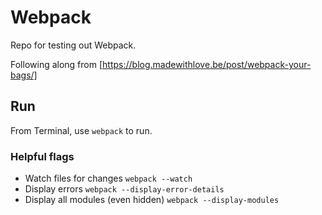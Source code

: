 # Webpack

Repo for testing out Webpack.

Following along from [https://blog.madewithlove.be/post/webpack-your-bags/]

## Run

From Terminal, use `webpack` to run.

### Helpful flags

* Watch files for changes `webpack --watch`
* Display errors `webpack --display-error-details`
* Display all modules (even hidden) `webpack --display-modules`
